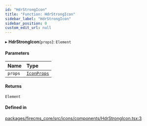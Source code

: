 ```yaml
---
id: "HdrStrongIcon"
title: "Function: HdrStrongIcon"
sidebar_label: "HdrStrongIcon"
sidebar_position: 0
custom_edit_url: null
---
```


▸ **HdrStrongIcon**(`props`): `Element`

#### Parameters

| Name | Type |
| :------ | :------ |
| `props` | [`IconProps`](../types/IconProps.md) |

#### Returns

`Element`

#### Defined in

[packages/firecms_core/src/icons/components/HdrStrongIcon.tsx:3](https://github.com/FireCMSco/firecms/blob/d45f3739/packages/firecms_core/src/icons/components/HdrStrongIcon.tsx#L3)
